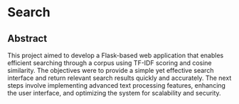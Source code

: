 # Search

## Abstract
This project aimed to develop a Flask-based web application that enables efficient searching through a corpus using TF-IDF scoring and cosine similarity. The objectives were to provide a simple yet effective search interface and return relevant search results quickly and accurately. The next steps involve implementing advanced text processing features, enhancing the user interface, and optimizing the system for scalability and security.
